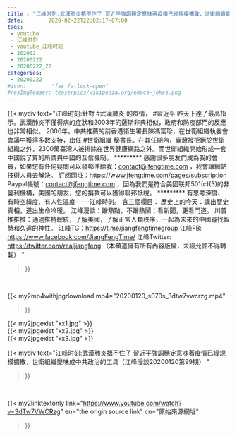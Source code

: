 ```yaml
---
title : "江峰时刻:武漢肺炎捂不住了 習近平強調穩定意味著疫情已經規模擴散，世衛組織變味成中共政治的工具（江峰漫談20200120第99期） "
date:        2020-02-22T22:02:17-07:00
tags:
 - youtube
 - 江峰时刻
 - youtube_江峰时刻
 - 202002
 - 20200222
 - 20200222_22
categories:
 - 20200222
#icon:        "fas fa-lock-open"
#resImgTeaser: teaserpics/wikipedia.org/emacs-jokes.png
---
```


{{< mydiv text="江峰时刻:針對 #武漢肺炎 的疫情， #習近平 昨天下達了最高指示。武漢肺炎不僅得病的症狀和2003年的薩斯非典相似，政府和防疫部門的反應也非常相似。 2006年，中共推薦的前香港衛生署長陳馮富珍，在世衛組織執委會會議中獲得多數支持，出任 #世衛組織 秘書長。在其任期內，臺灣被拒絕於世衛組織之外，2300萬臺灣人被排除在世界健康網路之外。而世衛組織開始形成一套中國說了算的所謂與中國的互信機制。     ********* 感謝很多朋友們成為我的會員，如果您有任何疑問可以發郵件給我：contact@jfengtime.com ，我會讓網站技術人員去解決。 订阅网址：https://www.jfengtime.com/pages/subscription Paypal帳號：contact@jfengtime.com ，因為我們是符合美國联邦501(c)(3)的非營利機構，美國的朋友，您的捐款可以獲得聯邦抵稅。     ********* 有思考深度、有時空緯度、有人性溫度-----江峰時刻。 含三個欄目： 歷史上的今天：講出歷史真相，道出生命冷暖。 江峰漫談：蹭熱點，不蹭熱鬧；看新聞，更看門道。 川普推推推：通過推特總統，了解美國，了解正常人類秩序，一起為未來的中國尋找智慧和久違的神性。  江峰TG：https://t.me/jiangfengtimegroup 江峰FB: https://www.facebook.com/JiangFengTime/ 江峰Twitter: https://twitter.com/realjiangfeng （本頻道擁有所有內容版權，未經允許不得轉載） "
>}}
<br>


{{< my2mp4withjpgdownload mp4="20200120_s070s_3dtw7vwcrzg.mp4"
>}}

{{< my2jpgexist "xx1.jpg" >}}<br>
{{< my2jpgexist "xx2.jpg" >}}<br>
{{< my2jpgexist "xx3.jpg" >}}<br>



{{< mydiv text="江峰时刻:武漢肺炎捂不住了 習近平強調穩定意味著疫情已經規模擴散，世衛組織變味成中共政治的工具（江峰漫談20200120第99期） "
>}}
<br>

{{< my2linktextonly link="https://www.youtube.com/watch?v=3dTw7VWCRzg"
en="the origin source link" cn="原始來源網址"
>}}


<br>

